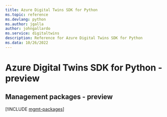 ```yaml
---
title: Azure Digital Twins SDK for Python
ms.topic: reference
ms.devlang: python
ms.author: jgalla
author: johngallardo
ms.service: digitaltwins
description: Reference for Azure Digital Twins SDK for Python
ms.data: 10/26/2022
---
```

# Azure Digital Twins SDK for Python - preview

## Management packages - preview
[!INCLUDE [mgmt-packages](digital-twins-mgmt-index.md)]
